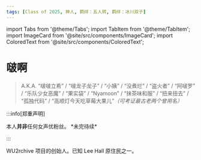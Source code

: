 ```yaml
---
tags: [Class of 2025, 神人, 羁绊：五人转, 羁绊：冰川双子]
---
```


import Tabs from '@theme/Tabs';
import TabItem from '@theme/TabItem';
import ImageCard from '@site/src/components/ImageCard';
import ColoredText from '@site/src/components/ColoredText';

# 啵啊

> A.K.A. “啵啵立希” / “啵龙子龙子” / “小姨” / “没煮烂” / “盗火者” / “阿啵罗” / “乐队少女恶魔” / “果实袋” / “Nyamoon” / “抹茶味和服” / “扭来扭去” / “孤独代码” / “高顺灯今天吃草莓大果儿”_（可考证最古老两个曾用名）_

:::info[郑重声明]

<Tabs>
  <TabItem value="info-1" label="声明其一">
    本人<ColoredText color="#A52A2A" colorDark="tomato"><strong>并非</strong></ColoredText>任何女声优粉丝。
  </TabItem>
  <TabItem value="info-2" label="声明其二">
    *未完待续*
  </TabItem>
</Tabs>

:::

WU2rchive 项目的创始人。已知 Lee Hall 原住民之一。

<ImageCard
  image="https://pbs.twimg.com/profile_images/1874478888836829184/KA2oSCI4_400x400.jpg"
  title="“佛和神啊”"
  link="https://space.bilibili.com/12591466"
  maxWidth="240px"
/>

<br/>
